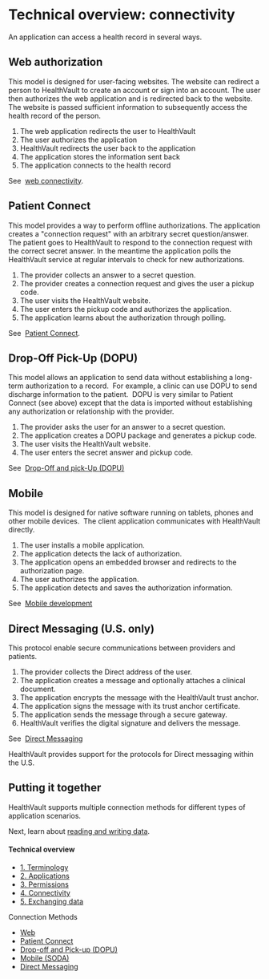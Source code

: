 Technical overview: connectivity
================================

An application can access a health record in several ways.

Web authorization
-----------------

This model is designed for user-facing websites. The website can redirect a person to HealthVault to create an account or sign into an account. The user then authorizes the web application and is redirected back to the website. The website is passed sufficient information to subsequently access the health record of the person.

1.  The web application redirects the user to HealthVault
2.  The user authorizes the application
3.  HealthVault redirects the user back to the application
4.  The application stores the information sent back
5.  The application connects to the health record

See  <a href="web-connectivity.md" id="PageContent_13983_3">web connectivity</a>.

Patient Connect
---------------

This model provides a way to perform offline authorizations. The application creates a "connection request" with an arbitrary secret question/answer. The patient goes to HealthVault to respond to the connection request with the correct secret answer. In the meantime the application polls the HealthVault service at regular intervals to check for new authorizations. 

1.  The provider collects an answer to a secret question.
2.  The provider creates a connection request and gives the user a pickup code.
3.  The user visits the HealthVault website.
4.  The user enters the pickup code and authorizes the application.
5.  The application learns about the authorization through polling.

See  <a href="patient-connect.md" id="PageContent_13983_7">Patient Connect</a>.

Drop-Off Pick-Up (DOPU)
-----------------------

This model allows an application to send data without establishing a long-term authorization to a record.  For example, a clinic can use DOPU to send discharge information to the patient.  DOPU is very similar to Patient Connect (see above) except that the data is imported without establishing any authorization or relationship with the provider.

1.  The provider asks the user for an answer to a secret question.
2.  The application creates a DOPU package and generates a pickup code.
3.  The user visits the HealthVault website.
4.  The user enters the secret answer and pickup code.

See  <a href="dopu.md" id="PageContent_13983_8">Drop-Off and pick-Up (DOPU)</a>

Mobile
------

This model is designed for native software running on tablets, phones and other mobile devices.  The client application communicates with HealthVault directly.

1.  The user installs a mobile application.
2.  The application detects the lack of authorization.
3.  The application opens an embedded browser and redirects to the authorization page.
4.  The user authorizes the application.
5.  The application detects and saves the authorization information.

See  <a href="mobile-devices.md" id="PageContent_13983_5">Mobile development</a>

Direct Messaging (U.S. only)
----------------------------

This protocol enable secure communications between providers and patients.

1.  The provider collects the Direct address of the user.
2.  The application creates a message and optionally attaches a clinical document.
3.  The application encrypts the message with the HealthVault trust anchor.
4.  The application signs the message with its trust anchor certificate.
5.  The application sends the message through a secure gateway.
6.  HealthVault verifies the digital signature and delivers the message.

See  <a href="direct-messaging.md" id="PageContent_14106_7">Direct Messaging</a> 

HealthVault provides support for the protocols for Direct messaging within the U.S.

Putting it together
-------------------

HealthVault supports multiple connection methods for different types of application scenarios.

Next, learn about <a href="technical-overview---exchanging-data.md" id="Introduction_14106_22">reading and writing data</a>.

<span id="singleColInThreeColLayout"></span>

#### Technical overview

-   <a href="technical-overview.md" id="RightRailLinkListSection_14106_8">1. Terminology</a>
-   <a href="technical-overview---applications.md" id="RightRailLinkListSection_14106_23">2. Applications</a>
-   <a href="technical-overview---permissions.md" id="RightRailLinkListSection_14106_12">3. Permissions</a>
-   <a href="technical-overview---connectivity.md" id="RightRailLinkListSection_14106_9">4. Connectivity</a>
-   <a href="technical-overview---exchanging-data.md" id="RightRailLinkListSection_14106_13">5. Exchanging data</a>

Connection Methods

-   <a href="web-connectivity.md" id="RightRailLinkListSection_14106_14">Web</a>
-   <a href="patient-connect.md" id="RightRailLinkListSection_14106_15">Patient Connect</a>
-   <a href="dopu.md" id="RightRailLinkListSection_14106_16">Drop-off and Pick-up (DOPU)</a>
-   <a href="mobile-devices.md" id="RightRailLinkListSection_14106_17">Mobile (SODA)</a>
-   <a href="direct-messaging.md" id="RightRailLinkListSection_14106_18">Direct Messaging</a>

